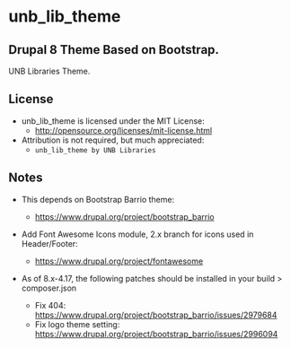 # unb_lib_theme
## Drupal 8 Theme Based on Bootstrap.

UNB Libraries Theme.

## License
- unb_lib_theme is licensed under the MIT License:
  - http://opensource.org/licenses/mit-license.html
- Attribution is not required, but much appreciated:
  - `unb_lib_theme by UNB Libraries`


## Notes
- This depends on Bootstrap Barrio theme:
  - https://www.drupal.org/project/bootstrap_barrio

- Add Font Awesome Icons module, 2.x branch for icons used in Header/Footer:
  - https://www.drupal.org/project/fontawesome

- As of 8.x-4.17, the following patches should be installed in your build > composer.json
  - Fix 404: https://www.drupal.org/project/bootstrap_barrio/issues/2979684
  - Fix logo theme setting: https://www.drupal.org/project/bootstrap_barrio/issues/2996094